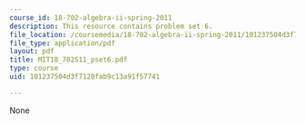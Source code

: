 ```yaml
---
course_id: 18-702-algebra-ii-spring-2011
description: This resource contains problem set 6.
file_location: /coursemedia/18-702-algebra-ii-spring-2011/101237504d3f7120fab9c13a91f57741_MIT18_702S11_pset6.pdf
file_type: application/pdf
layout: pdf
title: MIT18_702S11_pset6.pdf
type: course
uid: 101237504d3f7120fab9c13a91f57741

---
```

None